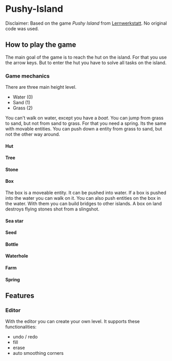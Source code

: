 # Pushy-Island

Disclaimer: Based on the game _Pushy Island_ from <a href="http://www.lws9.de/">Lernwerkstatt</a>. No original code was used.

## How to play the game

The main goal of the game is to reach the hut on the island. For that you use the arrow keys. But to enter the hut you have to solve all tasks on the island.

### Game mechanics

There are three main height level.
- Water (0)
- Sand (1)
- Grass (2)

You can't walk on water, except you have a *boat*. You can jump from grass to sand, but not from sand to grass. For that you need a spring. Its the same with movable entities. You can push down a entity from grass to sand, but not the other way around.

#### Hut

#### Tree

#### Stone

#### Box

The box is a moveable entity. It can be pushed into water. If a box is pushed into the water you can walk on it. You can also push entities on the box in the water. With them you can build bridges to other islands.
A box on land destroys flying stones shot from a slingshot. 

#### Sea star

#### Seed

#### Bottle

#### Waterhole

#### Farm

#### Spring



## Features

### Editor

With the editor you can create your own level. It supports these functionalities:

- undo / redo
- fill
- erase
- auto smoothing corners

